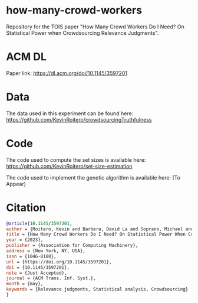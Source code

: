 # how-many-crowd-workers
Repository for the TOIS paper "How Many Crowd Workers Do I Need? On Statistical Power when Crowdsourcing Relevance Judgments".

# ACM DL
Paper link: https://dl.acm.org/doi/10.1145/3597201

# Data
The data used in this experiment can be found here: https://github.com/KevinRoitero/crowdsourcingTruthfulness

# Code
The code used to compute the set sizes is available here: https://github.com/KevinRoitero/set-size-estimation

The code used to implement the genetic algorithm is available here: (To Appear)


# Citation
```bibtex
@article{10.1145/3597201,
author = {Roitero, Kevin and Barbera, David La and Soprano, Michael and Demartini, Gianluca and Mizzaro, Stefano and Sakai, Tetsuya},
title = {How Many Crowd Workers Do I Need? On Statistical Power When Crowdsourcing Relevance Judgments},
year = {2023},
publisher = {Association for Computing Machinery},
address = {New York, NY, USA},
issn = {1046-8188},
url = {https://doi.org/10.1145/3597201},
doi = {10.1145/3597201},
note = {Just Accepted},
journal = {ACM Trans. Inf. Syst.},
month = {may},
keywords = {Relevance judgments, Statistical analysis, Crowdsourcing}
}
```

